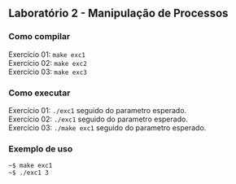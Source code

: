 ## Laboratório 2 - Manipulação de Processos

### Como compilar
Exercício 01: `make exc1`  
Exercício 02: `make exc2`  
Exercício 03: `make exc3`

### Como executar  
Exercício 01: `./exc1` seguido do parametro esperado.  
Exercício 02: `./exc1` seguido do parametro esperado.  
Exercício 03: `./make exc1` seguido do parametro esperado.

### Exemplo de uso
    ~$ make exc1
    ~$ ./exc1 3